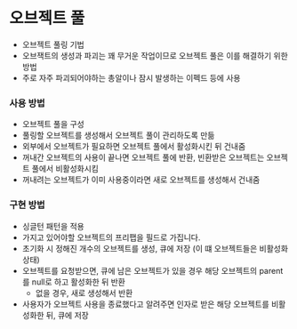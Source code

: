 # 오브젝트 풀

* 오브젝트 풀링 기법
* 오브잭트의 생성과 파괴는 꽤 무거운 작업이므로 오브젝트 풀은 이를 해결하기 위한 방법
* 주로 자주 파괴되어야하는 총알이나 잠시 발생하는 이펙드 등에 사용



### 사용 방법

* 오브젝트 풀을 구성
* 풀링할 오브젝트를 생성해서 오브젝트 풀이 관리하도록 만듦
* 외부에서 오브젝트가 필요하면 오브젝트 풀에서 활성화시킨 뒤 건내줌
* 꺼내간 오브젝트의 사용이 끝나면 오브젝트 풀에 반환, 빈환받은 오브젝트는 오브젝트 풀에서 비활성화시킴
* 꺼내려는 오브젝트가 이미 사용중이라면 새로 오브젝트를 생성해서 건내줌



### 구현 방법

* 싱글턴 패턴을 적용
* 가지고 있어야할 오브젝트의 프리팹을 필드로 가집니다.
* 초기화 시 정해진 개수의 오브젝트를 생성, 큐에 저장 (이 떄 오브젝트들은 비활성화 상태)
* 오브젝트를 요청받으면, 큐에 남은 오브젝트가 있을 경우 해당 오브젝트의 parent를 null로 하고 활성화한 뒤 반환
  * 없을 경우, 새로 생성해서 반환
* 사용자가 오브젝트 사용을 종료했다고 알려주면 인자로 받은 해당 오브젝트를 비활성화한 뒤, 큐에 저장